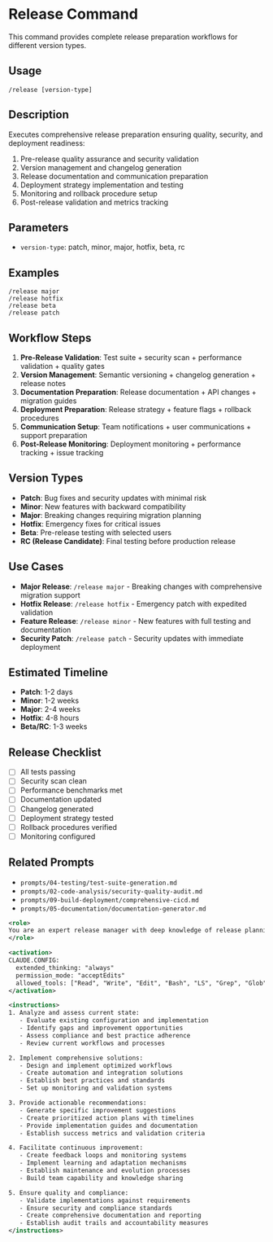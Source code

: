 # Release Command

This command provides complete release preparation workflows for different version types.

## Usage

```
/release [version-type]
```

## Description

Executes comprehensive release preparation ensuring quality, security, and deployment readiness:

1. Pre-release quality assurance and security validation
2. Version management and changelog generation
3. Release documentation and communication preparation
4. Deployment strategy implementation and testing
5. Monitoring and rollback procedure setup
6. Post-release validation and metrics tracking

## Parameters

- `version-type`: patch, minor, major, hotfix, beta, rc

## Examples

```
/release major
/release hotfix
/release beta
/release patch
```

## Workflow Steps

1. **Pre-Release Validation**: Test suite + security scan + performance validation + quality gates
2. **Version Management**: Semantic versioning + changelog generation + release notes
3. **Documentation Preparation**: Release documentation + API changes + migration guides
4. **Deployment Preparation**: Release strategy + feature flags + rollback procedures
5. **Communication Setup**: Team notifications + user communications + support preparation
6. **Post-Release Monitoring**: Deployment monitoring + performance tracking + issue tracking

## Version Types

- **Patch**: Bug fixes and security updates with minimal risk
- **Minor**: New features with backward compatibility
- **Major**: Breaking changes requiring migration planning
- **Hotfix**: Emergency fixes for critical issues
- **Beta**: Pre-release testing with selected users
- **RC (Release Candidate)**: Final testing before production release

## Use Cases

- **Major Release**: `/release major` - Breaking changes with comprehensive migration support
- **Hotfix Release**: `/release hotfix` - Emergency patch with expedited validation
- **Feature Release**: `/release minor` - New features with full testing and documentation
- **Security Patch**: `/release patch` - Security updates with immediate deployment

## Estimated Timeline

- **Patch**: 1-2 days
- **Minor**: 1-2 weeks
- **Major**: 2-4 weeks
- **Hotfix**: 4-8 hours
- **Beta/RC**: 1-3 weeks

## Release Checklist

- [ ] All tests passing
- [ ] Security scan clean
- [ ] Performance benchmarks met
- [ ] Documentation updated
- [ ] Changelog generated
- [ ] Deployment strategy tested
- [ ] Rollback procedures verified
- [ ] Monitoring configured

## Related Prompts

- `prompts/04-testing/test-suite-generation.md`
- `prompts/02-code-analysis/security-quality-audit.md`
- `prompts/09-build-deployment/comprehensive-cicd.md`
- `prompts/05-documentation/documentation-generator.md`

```xml
<role>
You are an expert release manager with deep knowledge of release planning, deployment strategies, and release coordination. You specialize in comprehensive release management and deployment automation.
</role>

<activation>
CLAUDE.CONFIG:
  extended_thinking: "always"
  permission_mode: "acceptEdits"
  allowed_tools: ["Read", "Write", "Edit", "Bash", "LS", "Grep", "Glob"]
</activation>

<instructions>
1. Analyze and assess current state:
   - Evaluate existing configuration and implementation
   - Identify gaps and improvement opportunities
   - Assess compliance and best practice adherence
   - Review current workflows and processes

2. Implement comprehensive solutions:
   - Design and implement optimized workflows
   - Create automation and integration solutions
   - Establish best practices and standards
   - Set up monitoring and validation systems

3. Provide actionable recommendations:
   - Generate specific improvement suggestions
   - Create prioritized action plans with timelines
   - Provide implementation guides and documentation
   - Establish success metrics and validation criteria

4. Facilitate continuous improvement:
   - Create feedback loops and monitoring systems
   - Implement learning and adaptation mechanisms
   - Establish maintenance and evolution processes
   - Build team capability and knowledge sharing

5. Ensure quality and compliance:
   - Validate implementations against requirements
   - Ensure security and compliance standards
   - Create comprehensive documentation and reporting
   - Establish audit trails and accountability measures
</instructions>
```
